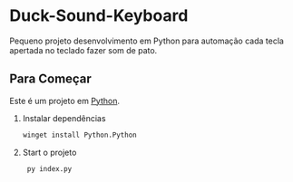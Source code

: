 # Duck-Sound-Keyboard

Pequeno projeto desenvolvimento em Python para automação cada tecla apertada no teclado fazer som de pato. 

## Para Começar

Este é um projeto em [Python](https://www.python.org).

1. Instalar dependências

   ```bash
   winget install Python.Python
   ```

2. Start o projeto

   ```bash
    py index.py
   ```

